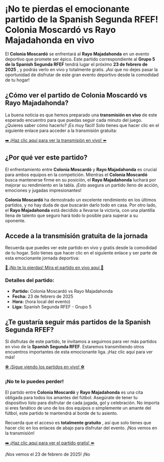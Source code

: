 # ¡No te pierdas el emocionante partido de la Spanish Segunda RFEF! Colonia Moscardó vs Rayo Majadahonda en vivo

El **Colonia Moscardó** se enfrentará al **Rayo Majadahonda** en un evento deportivo que promete ser épico. Este partido correspondiente al **Grupo 5 de la Spanish Segunda RFEF** tendrá lugar el próximo **23 de febrero de 2025** , y podrás verlo en vivo y totalmente gratis. ¡Así que no dejes pasar la oportunidad de disfrutar de este gran evento deportivo desde la comodidad de tu hogar!

## ¿Cómo ver el partido de **Colonia Moscardó vs Rayo Majadahonda**?

La buena noticia es que hemos preparado una **transmisión en vivo** de este esperado encuentro para que puedas seguir cada minuto del juego. ¿Quieres saber cómo hacerlo? ¡Es muy fácil! Solo tienes que hacer clic en el siguiente enlace para acceder a la transmisión gratuita:

[➡️ ¡Haz clic aquí para ver la transmisión en vivo! ⬅️](https://tinyurl.com/livestreamfreeo?st=Colonia+Moscard%C3%B3+vs+Rayo+Majadahonda&si=gh)

## ¿Por qué ver este partido?

El enfrentamiento entre **Colonia Moscardó** y **Rayo Majadahonda** es crucial para ambos equipos en la competición. Mientras el **Colonia Moscardó** busca mantenerse firme en su posición, el **Rayo Majadahonda** luchará por mejorar su rendimiento en la tabla. ¡Esto asegura un partido lleno de acción, emociones y jugadas impresionantes!

**Colonia Moscardó** ha demostrado un excelente rendimiento en los últimos partidos, y no hay duda de que buscarán darlo todo en casa. Por otro lado, el **Rayo Majadahonda** está decidido a llevarse la victoria, con una plantilla llena de talento que seguro hará todo lo posible para superar a su oponente.

## Accede a la transmisión gratuita de la jornada

Recuerda que puedes ver este partido en vivo y gratis desde la comodidad de tu hogar. Solo tienes que hacer clic en el siguiente enlace y ser parte de esta emocionante jornada deportiva:

[📲 ¡No te lo pierdas! Mira el partido en vivo aquí 📲](https://tinyurl.com/livestreamfreeo?st=Colonia+Moscard%C3%B3+vs+Rayo+Majadahonda&si=gh)

### Detalles del partido:

- **Partido:** Colonia Moscardó vs Rayo Majadahonda
- **Fecha:** 23 de febrero de 2025
- **Hora:** (hora local del evento)
- **Liga:** Spanish Segunda RFEF - Grupo 5

## ¿Te gustaría seguir más partidos de la Spanish Segunda RFEF?

Si disfrutas de este partido, te invitamos a seguirnos para ver más partidos en vivo de la **Spanish Segunda RFEF**. Estaremos transmitiendo otros encuentros importantes de esta emocionante liga. ¡Haz clic aquí para ver más!

[⚽ ¡Sigue viendo los partidos en vivo! ⚽](https://tinyurl.com/livestreamfreeo?st=Colonia+Moscard%C3%B3+vs+Rayo+Majadahonda&si=gh)

### ¡No te lo puedes perder!

El partido entre **Colonia Moscardó** y **Rayo Majadahonda** es una cita obligada para todos los amantes del fútbol. Asegúrate de tener tu dispositivo listo para disfrutar de cada jugada, gol y celebración. No importa si eres fanático de uno de los dos equipos o simplemente un amante del fútbol, este partido te mantendrá al borde de tu asiento.

Recuerda que el acceso es **totalmente gratuito** , así que solo tienes que hacer clic en los enlaces de abajo para disfrutar del evento. ¡Nos vemos en la transmisión!

[➡️ ¡Haz clic aquí para ver el partido gratis! ⬅️](https://tinyurl.com/livestreamfreeo?st=Colonia+Moscard%C3%B3+vs+Rayo+Majadahonda&si=gh)

¡Nos vemos el 23 de febrero de 2025! ¡No
